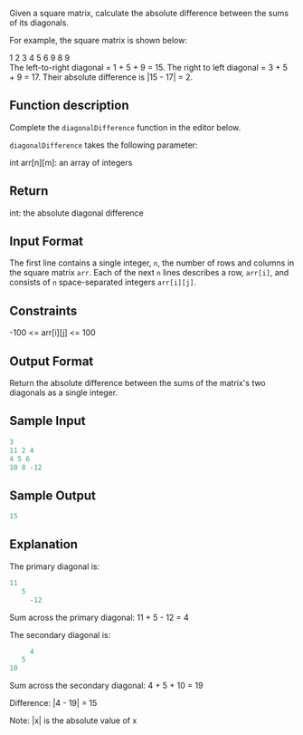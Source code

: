 Given a square matrix, calculate the absolute difference between the sums of its diagonals.

For example, the square matrix  is shown below:

1 2 3
4 5 6
9 8 9  
The left-to-right diagonal = 1 + 5 + 9 = 15. The right to left diagonal = 3 + 5 + 9 = 17. Their absolute difference is |15 - 17| = 2.

## Function description

Complete the `diagonalDifference` function in the editor below.

`diagonalDifference` takes the following parameter:

int arr[n][m]: an array of integers

## Return

int: the absolute diagonal difference

## Input Format

The first line contains a single integer, `n`, the number of rows and columns in the square matrix `arr`.
Each of the next `n` lines describes a row, `arr[i]`, and consists of `n` space-separated integers `arr[i][j]`.

## Constraints
-100 <= arr[i][j] <= 100

## Output Format

Return the absolute difference between the sums of the matrix's two diagonals as a single integer.

## Sample Input

```javascript
3
11 2 4
4 5 6
10 8 -12
```

## Sample Output

```javascript
15
```

## Explanation

The primary diagonal is:
```javascript
11
   5
     -12
```

Sum across the primary diagonal: 11 + 5 - 12 = 4

The secondary diagonal is:
```javascript
     4
   5
10
```

Sum across the secondary diagonal: 4 + 5 + 10 = 19

Difference: |4 - 19| = 15

Note: |x| is the absolute value of x